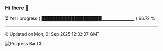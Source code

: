### Hi there 👋

⏳ Year progress { ████████████████████▁▁▁▁▁▁▁▁▁▁ } 66.72 %

---

⏰ Updated on Mon, 01 Sep 2025 12:32:07 GMT

![Progress Bar CI](https://github.com/liununu/liununu/workflows/Progress%20Bar%20CI/badge.svg)
